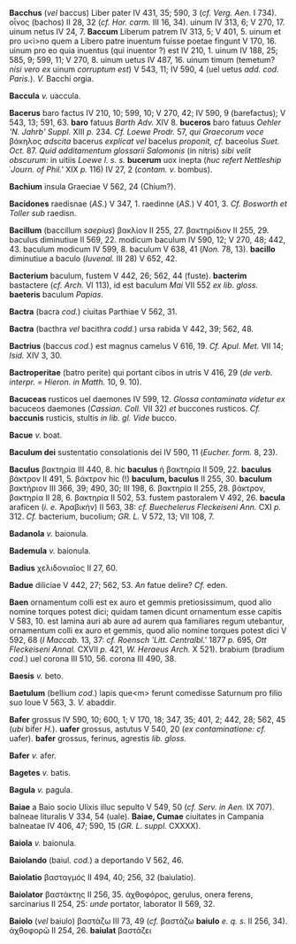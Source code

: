 **Bacchus** (*vel* baccus) Liber pater IV 431, 35; 590, 3 (*cf. Verg.
Aen.* I 734). οἶνος (bachos) II 28, 32 (*cf. Hor. carm.* III 16, 34).
uinum IV 313, 6; V 270, 17. uinum netus IV 24, 7. **Baccum** Liberum
patrem IV 313, 5; V 401, 5. uinum et pro u\<i\>no quem a Libero patre
inuentum fuisse poetae fingunt V 170, 16. uinum pro eo quia inuentus
(qui inuentor ?) est IV 210, 1. uinum IV 188, 25; 585, 9; 599, 11; V
270, 8. uinum uetus IV 487, 16. uinum timum (temetum? *nisi vero ex*
uinum *corruptum est*) V 543, 11; IV 590, 4 (uel uetus *add. cod.
Paris.*). *V.* Bacchi orgia.

**Baccula** *v.* uaccula.

**Bacerus** baro factus IV 210, 10; 599, 10; V 270, 42; IV 590, 9
(barefactus); V 543, 13; 591, 63. **baro** fatuus *Barth Adv.* XIV 8.
**buceros** baro fatuus *Oehler 'N. Jahrb' Suppl.* XIII *p.* 234. *Cf.
Loewe Prodr.* 57, *qui Graecorum voce* βάκηλος *adscita* bacerus
*explicat vel* bacelus *proponit, cf.* baceolus *Suet. Oct.* 87. *Quid
additamentum glossarii Salomonis* (in nitris) *sibi velit obscurum:* in
uitiis *Loewe l. s. s.* **bucerum** uox inepta (*huc refert Nettleship*
῾*Journ. of Phil.'* XIX *p.* 116) IV 27, 2 (*contam. v.* bombus).

**Bachium** insula Graeciae V 562, 24 (Chium?).

**Bacidones** raedisnae (*AS.*) V 347, 1. raedinne (*AS.*) V 401, 3.
*Cf. Bosworth et Toller sub* raedisn.

**Bacillum** (baccillum *saepius*) βακλίον II 255, 27. βακτηρίδιον II
255, 29. baculus diminutiue II 569, 22. modicum baculum IV 590, 12; V
270, 48; 442, 43. baculum modicum IV 599, 8. baculum V 638, 41 (*Non.*
78, 13). **bacillo** diminutiue a baculo (*Iuvenal.* III 28) V 652, 42.

**Bacterium** baculum, fustem V 442, 26; 562, 44 (fuste). **bacterim**
bastactere (*cf. Arch.* VI 113), id est baculum *Mai* VII 552 *ex lib.
gloss.* **baeteris** baculum *Papias.*

**Bactra** (bacra *cod.*) ciuitas Parthiae V 562, 31.

**Bactra** (bacthra *vel* bacithra *codd.*) ursa rabida V 442, 39; 562,
48.

**Bactrius** (baccus *cod.*) est magnus camelus V 616, 19. *Cf. Apul.
Met.* VII 14; *Isid.* XIV 3, 30.

**Bactroperitae** (batro perite) qui portant cibos in utris V 416, 29
(*de verb. interpr. = Hieron. in Matth.* 10, 9. 10).

**Bacuceas** rusticos uel daemones IV 599, 12. *Glossa contaminata
videtur ex* bacuceos daemones (*Cassian. Coll.* VII 32) *et* buccones
rusticos. *Cf.* **baccunis** rusticis, stultis *in lib. gl. Vide* bucco.

**Bacue** *v.* boat.

**Baculum dei** sustentatio consolationis dei IV 590, 11 (*Eucher.
form.* 8, 23).

**Baculus** βακτηρία III 440, 8. hic **baculus** ἡ βακτηρία II 509, 22.
**baculus** βάκτρον II 491, 5. βάκτρον hic (!) **baculum, baculus** II
255, 30. **baculum** βακτήριον III 366, 39; 490, 30; III 198, 6.
βακτηρία II 255, 28. βάκτρον, βακτηρία II 28, 6. βακτηρία II 502, 53.
fustem pastoralem V 492, 26. **bacula** araficen (*i. e.* Ἀραβικήν) II
563, 38: *cf. Buechelerus Fleckeiseni Ann.* CXI *p.* 312. *Cf.*
bacterium, bucolium; *GR. L.* V 572, 13; VII 108, 7.

**Badanola** *v.* baionula.

**Bademula** *v.* baionula.

**Badius** χελιδονιαῖος II 27, 60.

**Badue** diliciae V 442, 27; 562, 53. *An* fatue delire? *Cf.* eden.

**Baen** ornamentum colli est ex auro et gemmis pretiosissimum, quod
alio nomine torques potest dici; quidam tamen dicunt ornamentum esse
capitis V 583, 10. est lamina auri ab aure ad aurem qua familiares regum
utebantur, ornamentum colli ex auro et gemmis, quod alio nomine torques
potest dici V 592, 68 (*I Maccab.* 13, 37: *cf. Roensch 'Litt.
Centralbl.'* 1877 *p.* 695, *Ott Fleckeiseni Annal.* CXVII *p.* 421, *W.
Heraeus Arch.* X 521). brabium (bradium *cod.*) uel corona III 510, 56.
corona III 490, 38.

**Baesis** *v.* beto.

**Baetulum** (bellium *cod.*) lapis que\<m\> ferunt comedisse Saturnum
pro filio suo Ioue V 563, 3. *V.* abaddir.

**Bafer** grossus IV 590, 10; 600, 1; V 170, 18; 347, 35; 401, 2; 442,
28; 562, 45 (*ubi* bifer *H.*). **uafer** grossus, astutus V 540, 20
(*ex contaminatione: cf.* uafer). **bafer** grossus, ferinus, agrestis
*lib. gloss.*

**Bafer** *v.* afer.

**Bagetes** *v.* batis.

**Bagula** *v.* pagula.

**Baiae** a Baio socio Ulixis illuc sepulto V 549, 50 (*cf. Serv. in
Aen.* IX 707). balneae lituralis V 334, 54 (uale). **Baiae, Cumae**
ciuitates in Campania balneatae IV 406, 47; 590, 15 (*GR. L. suppl.*
CXXXX).

**Baiola** *v.* baionula.

**Baiolando** (baiul. *cod.*) a deportando V 562, 46.

**Baiolatio** βασταγμóς II 494, 40; 256, 32 (baiulatio).

**Baiolator** βαστάκτης II 256, 35. ἀχθοφόρος, gerulus, onera ferens,
sarcinarius II 254, 25: *unde* portator, laborator II 569, 32.

**Baiolo** (*vel* baiulo) βαστάζω III 73, 49 (*cf.* βαστάζω **baiulo**
*e. q. s.* II 256, 34). ἀχθοφορῶ II 254, 26. **baiulat** βαστάζει
